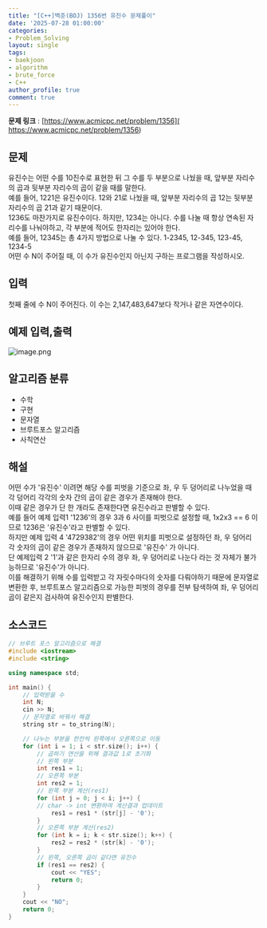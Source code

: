 ```yaml
---
title: "[C++]백준(BOJ) 1356번 유진수 문제풀이"
date: '2025-07-28 01:00:00'
categories:
- Problem_Solving
layout: single
tags:
- baekjoon
- algorithm
- brute_force
- C++
author_profile: true
comment: true
---
```


**문제 링크** : [https://www.acmicpc.net/problem/1356]( https://www.acmicpc.net/problem/1356)
## 문제  
유진수는 어떤 수를 10진수로 표현한 뒤 그 수를 두 부분으로 나눴을 때, 앞부분 자리수의 곱과 뒷부분 자리수의 곱이 같을 때를 말한다.  
예를 들어, 1221은 유진수이다. 12와 21로 나눴을 때, 앞부분 자리수의 곱 12는 뒷부분 자리수의 곱 21과 같기 때문이다.  
1236도 마찬가지로 유진수이다. 하지만, 1234는 아니다. 수를 나눌 때 항상 연속된 자리수를 나눠야하고, 각 부분에 적어도 한자리는 있어야 한다.  
예를 들어, 12345는 총 4가지 방법으로 나눌 수 있다. 1-2345, 12-345, 123-45, 1234-5  
어떤 수 N이 주어질 때, 이 수가 유진수인지 아닌지 구하는 프로그램을 작성하시오.

## 입력  
첫째 줄에 수 N이 주어진다. 이 수는 2,147,483,647보다 작거나 같은 자연수이다.
## 예제 입력,출력
![image.png](https://i.imgur.com/LWs27NH.png)

## 알고리즘 분류  
- 수학  
- 구현  
- 문자열  
- 브루트포스 알고리즘  
- 사칙연산  

## 해설  
어떤 수가 '유진수' 이려면 해당 수를 피벗을 기준으로 좌, 우 두 덩어리로 나누었을 때 각 덩어리 각각의 숫자 간의 곱이 같은 경우가 존재해야 한다.  
이때 같은 경우가 단 한 개라도 존재한다면 유진수라고 판별할 수 있다.  
예를 들어 예제 입력1 '1236'의 경우 3과 6 사이를 피벗으로 설정할 때, 1x2x3 == 6 이므로 1236은 '유진수'라고 판별할 수 있다.  
하지만 예제 입력 4 '4729382'의 경우 어떤 위치를 피벗으로 설정하던 좌, 우 덩어리 각 숫자의 곱이 같은 경우가 존재하지 않으므로 '유진수' 가 아니다.  
단 예제입력 2 '1'과 같은 한자리 수의 경우 좌, 우 덩어리로 나눈다 라는 것 자체가 불가능하므로 '유진수'가 아니다.  
이를 해결하기 위해 수를 입력받고 각 자릿수마다의 숫자를 다뤄야하기 때문에 문자열로 변환한 후, 브루트포스 알고리즘으로 가능한 피벗의 경우를 전부 탐색하여 좌, 우 덩어리 곱이 같은지 검사하여 유진수인지 판별한다.

## 소스코드  

``` cpp
// 브루트 포스 알고리즘으로 해결
#include <iostream>
#include <string>

using namespace std;

int main() {
	// 입력받을 수
    int N;
	cin >> N;
	// 문자열로 바꿔서 해결
	string str = to_string(N);

	// 나누는 부분을 한칸씩 왼쪽에서 오른쪽으로 이동
	for (int i = 1; i < str.size(); i++) {
		// 곱하기 연산을 위해 결과값 1로 초기화
		// 왼쪽 부분
		int res1 = 1;
		// 오른쪽 부분
		int res2 = 1;
		// 왼쪽 부분 계산(res1)
		for (int j = 0; j < i; j++) {
        // char -> int 변환하여 계산결과 업데이트 
			res1 = res1 * (str[j] - '0');
		}
		// 오른쪽 부분 계산(res2)
		for (int k = i; k < str.size(); k++) {
			res2 = res2 * (str[k] - '0');
		}
		// 왼쪽, 오른쪽 곱이 같다면 유진수
		if (res1 == res2) {
			cout << "YES";
			return 0;
		}
	}
	cout << "NO";
	return 0;
}
```
